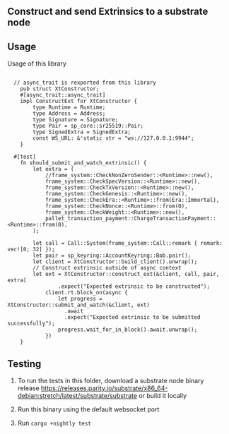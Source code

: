 ## Construct and send Extrinsics to a substrate node

## Usage
Usage of this library 
```

  // async_trait is rexported from this library
	pub struct XtConstructor;
	#[async_trait::async_trait]
	impl ConstructExt for XtConstructor {
		type Runtime = Runtime;
		type Address = Address;
        type Signature = Signature;
		type Pair = sp_core::sr25519::Pair;
		type SignedExtra = SignedExtra;
		const WS_URL: &'static str = "ws://127.0.0.1:9944";
	}

  #[test]
	fn should_submit_and_watch_extrinsic() {
		let extra = (
			//frame_system::CheckNonZeroSender::<Runtime>::new(),
			frame_system::CheckSpecVersion::<Runtime>::new(),
			frame_system::CheckTxVersion::<Runtime>::new(),
			frame_system::CheckGenesis::<Runtime>::new(),
			frame_system::CheckEra::<Runtime>::from(Era::Immortal),
			frame_system::CheckNonce::<Runtime>::from(0),
			frame_system::CheckWeight::<Runtime>::new(),
			pallet_transaction_payment::ChargeTransactionPayment::<Runtime>::from(0),
		);

		let call = Call::System(frame_system::Call::remark { remark: vec![0; 32] });
		let pair = sp_keyring::AccountKeyring::Bob.pair();
		let client = XtConstructor::build_client().unwrap();
        // Construct extrinsic outside of async context
        let ext = XtConstructor::construct_ext(&client, call, pair, extra)
				.expect("Expected extrinsic to be constructed");
		    client.rt.block_on(async {
			    let progress = XtConstructor::submit_and_watch(&client, ext)
				  .await
				  .expect("Expected extrinsic to be submitted successfully");
			    progress.wait_for_in_block().await.unwrap();
		    })
	}
```

## Testing
1. To run the tests in this folder, download a substrate node binary   
release https://releases.parity.io/substrate/x86_64-debian:stretch/latest/substrate/substrate or build it locally 

2. Run this binary using the default websocket port
3. Run `cargo +nightly test`